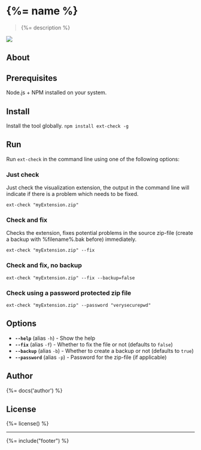 # {%= name %}
> {%= description %}

![](http://serve.mod.bz/branch/)

## About


## Prerequisites
Node.js + NPM installed on your system.

## Install
Install the tool globally.
`npm install ext-check -g`

## Run
Run `ext-check` in the command line using one of the following options:

### Just check
Just check the visualization extension, the output in the command line will indicate if there is a problem which needs to be fixed.

	ext-check "myExtension.zip"

### Check and fix
Checks the extension, fixes potential problems in the source zip-file (create a backup with %filename%.bak before) immediately.

	ext-check "myExtension.zip" --fix

### Check and fix, no backup

	ext-check "myExtension.zip" --fix --backup=false

### Check using a password protected zip file

	ext-check "myExtension.zip" --password "verysecurepwd"

## Options

* **`--help`** (alias `-h`) - Show the help
* **`--fix`** (alias `-f`) - Whether to fix the file or not (defaults to `false`)
* **`--backup`** (alias `-b`) - Whether to create a backup or not (defaults to `true`)
* **`--password`** (alias `-p`) - Password for the zip-file (if applicable)

## Author
{%= docs('author') %}

## License
{%= license() %}

***

{%= include("footer") %}
